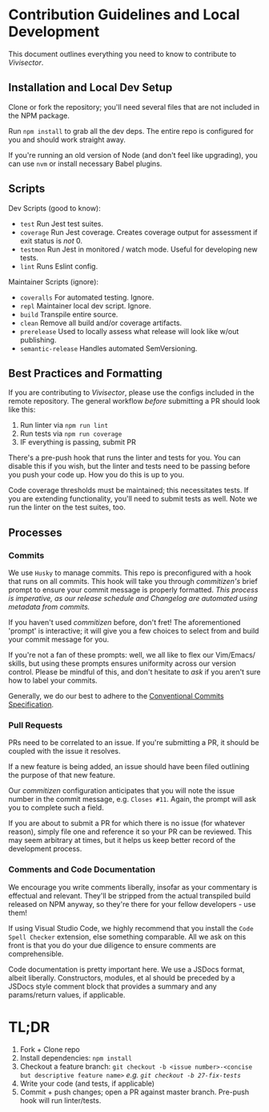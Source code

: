 # Contribution Guidelines and Local Development

This document outlines everything you need to know to contribute to *Vivisector*.

## Installation and Local Dev Setup
Clone or fork the repository; you'll need several files that are not included in the NPM package.

Run `npm install` to grab all the dev deps. The entire repo is configured for you and should work straight away. 

If you're running an old version of Node (and don't feel like upgrading), you can use `nvm` or install necessary Babel plugins.

## Scripts
Dev Scripts (good to know):
  - `test` Run Jest test suites.
  - `coverage` Run Jest coverage. Creates coverage output for assessment if exit status is *not* 0.
  - `testmon` Run Jest in monitored / watch mode. Useful for developing new tests.
  - `lint` Runs Eslint config.

Maintainer Scripts (ignore):
  - `coveralls` For automated testing. Ignore.
  - `repl` Maintainer local dev script. Ignore.
  - `build` Transpile entire source.
  - `clean` Remove all build and/or coverage artifacts.
  - `prerelease` Used to locally assess what release will look like w/out publishing.
  - `semantic-release` Handles automated SemVersioning.

## Best Practices and Formatting
If you are contributing to *Vivisector*, please use the configs included in the remote repository. The general workflow *before* submitting a PR should look like this:
  1. Run linter via `npm run lint`
  2. Run tests via `npm run coverage`
  3. IF everything is passing, submit PR

There's a pre-push hook that runs the linter and tests for you. You can disable this if you wish, but the linter and tests need to be passing before you push your code up. How you do this is up to you.

Code coverage thresholds must be maintained; this necessitates tests. If you are extending functionality, you'll need to submit tests as well. Note we run the linter on the test suites, too.

## Processes

### Commits

We use `Husky` to manage commits. This repo is preconfigured with a hook that runs on all commits. This hook will take you through *commitizen's* brief prompt to ensure your commit message is properly formatted. *This process is imperative, as our release schedule and Changelog are automated using metadata from commits.*

If you haven't used *commitizen* before, don't fret! The aforementioned 'prompt' is interactive; it will give you a few choices to select from and build your commit message for you. 

If you're not a fan of these prompts: well, we all like to flex our Vim/Emacs/<your-preferred-text-editor> skills, but using these prompts ensures uniformity across our version control. Please be mindful of this, and don't hesitate to *ask* if you aren't sure how to label your commits.

Generally, we do our best to adhere to the [Conventional Commits Specification](https://www.conventionalcommits.org/en/v1.0.0-beta.4/).

### Pull Requests

PRs need to be correlated to an issue. If you're submitting a PR, it should be coupled with the issue it resolves. 

If a new feature is being added, an issue should have been filed outlining the purpose of that new feature. 

Our *commitizen* configuration anticipates that you will note the issue number in the commit message, e.g. `Closes #11`. Again, the prompt will ask you to complete such a field.

If you are about to submit a PR for which there is no issue (for whatever reason), simply file one and reference it so your PR can be reviewed. This may seem arbitrary at times, but it helps us keep better record of the development process.

### Comments and Code Documentation

We encourage you write comments liberally, insofar as your commentary is effectual and relevant. They'll be stripped from the actual transpiled build released on NPM anyway, so they're there for your fellow developers - use them!

If using Visual Studio Code, we highly recommend that you install the `Code Spell Checker` extension, else something comparable. All we ask on this front is that you do your due diligence to ensure comments are comprehensible.


Code documentation is pretty important here. We use a JSDocs format, albeit liberally. Constructors, modules, et al should be preceded by a JSDocs style comment block that provides a summary and any params/return values, if applicable.

# TL;DR
1. Fork + Clone repo
2. Install dependencies: `npm install` 
3. Checkout a feature branch: `git checkout -b <issue number>-<concise but descriptive feature name>` *e.g. `git checkout -b 27-fix-tests`*
4. Write your code (and tests, if applicable)
5. Commit + push changes; open a PR against master branch. Pre-push hook will run linter/tests.